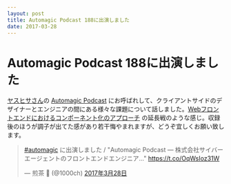 ```yaml
---
layout: post
title: Automagic Podcast 188に出演しました
date: 2017-03-28
---
```


# Automagic Podcast 188に出演しました

[ヤスヒサさん](https://twitter.com/yhassy)の [Automagic Podcast](http://automagic.fm/) にお呼ばれして、クライアントサイドのデザイナーとエンジニアの間にある様々な課題について話しました。[Webフロントエンドにおけるコンポーネント化のアプローチ](/posts/2017/component-of-web-frontend.html) の延長戦のような感じ。収録後のほうが調子が出てた感があり若干悔やまれますが、どうぞ宜しくお願い致します。

<blockquote class="twitter-tweet" data-lang="ja"><p lang="ja" dir="ltr"><a href="https://twitter.com/hashtag/automagic?src=hash">#automagic</a> に出演しました / &quot;Automagic Podcast — 株式会社サイバーエージェントのフロントエンドエンジニア...&quot; <a href="https://t.co/OqWsIoz31W">https://t.co/OqWsIoz31W</a></p>&mdash; 煎茶 🍵 (@1000ch) <a href="https://twitter.com/1000ch/status/846565898328522752">2017年3月28日</a></blockquote>
